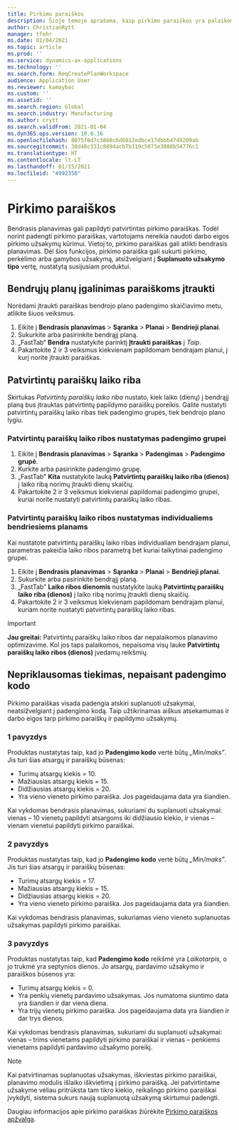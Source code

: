 ```yaml
---
title: Pirkimo paraiškos
description: Šioje temoje aprašoma, kaip pirkimo paraiškos yra palaikomos planavimo optimizavime.
author: ChristianRytt
manager: tfehr
ms.date: 01/04/2021
ms.topic: article
ms.prod: ''
ms.service: dynamics-ax-applications
ms.technology: ''
ms.search.form: ReqCreatePlanWorkspace
audience: Application User
ms.reviewer: kamaybac
ms.custom: ''
ms.assetid: ''
ms.search.region: Global
ms.search.industry: Manufacturing
ms.author: crytt
ms.search.validFrom: 2021-01-04
ms.dyn365.ops.version: 10.0.16
ms.openlocfilehash: 8075f8d7c3868c6d6012edbce17dbbb4749209ab
ms.sourcegitcommit: 38d40c331c8894acb7b119c5073e3088b54776c1
ms.translationtype: HT
ms.contentlocale: lt-LT
ms.lasthandoff: 01/15/2021
ms.locfileid: "4992350"
---
```

# <a name="purchase-requisitions"></a>Pirkimo paraiškos

Bendrasis planavimas gali papildyti patvirtintas pirkimo paraiškas. Todėl norint padengti pirkimo paraiškas, vartotojams nereikia naudoti darbo eigos pirkimo užsakymų kūrimui. Vietoj to, pirkimo paraiškas gali atlikti bendrasis planavimas. Dėl šios funkcijos, pirkimo paraiška gali sukurti pirkimo, perkėlimo arba gamybos užsakymą, atsižvelgiant į **Suplanuoto užsakymo tipo** vertę, nustatytą susijusiam produktui.

## <a name="enable-master-plans-to-include-requisitions"></a>Bendrųjų planų įgalinimas paraiškoms įtraukti

Norėdami įtraukti paraiškas bendrojo plano padengimo skaičiavimo metu, atlikite šiuos veiksmus.

1. Eikite į **Bendrasis planavimas** \> **Sąranka** \> **Planai** \> **Bendrieji planai**.
1. Sukurkite arba pasirinkite bendrąjį planą.
1. „FastTab“ **Bendra** nustatykite parinktį **Įtraukti paraiškas** į *Taip*.
1. Pakartokite 2 ir 3 veiksmus kiekvienam papildomam bendrajam planui, į kurį norite įtraukti paraiškas.

## <a name="approved-requisitions-time-fence"></a>Patvirtintų paraiškų laiko riba

Skirtukas *Patvirtintų paraiškų laiko riba* nustato, kiek laiko (dienų) į bendrąjį planą bus įtrauktas patvirtintų papildymo paraiškų poreikis. Galite nustatyti patvirtintų paraiškų laiko ribas tiek padengimo grupės, tiek bendrojo plano lygiu.

### <a name="set-the-approved-requisitions-time-fence-for-a-coverage-group"></a>Patvirtintų paraiškų laiko ribos nustatymas padengimo grupei

1. Eikite į **Bendrasis planavimas** \> **Sąranka** \> **Padengimas** \> **Padengimo grupė**.
1. Kurkite arba pasirinkite padengimo grupę.
1. „FastTab” **Kita** nustatykite lauką **Patvirtintų paraiškų laiko riba (dienos)** į laiko ribą norimų įtraukti dienų skaičių.
1. Pakartokite 2 ir 3 veiksmus kiekvienai papildomai padengimo grupei, kuriai norite nustatyti patvirtintų paraiškų laiko ribas.

### <a name="set-the-approved-requisitions-time-fence-for-individual-master-plans"></a>Patvirtintų paraiškų laiko ribos nustatymas individualiems bendriesiems planams

Kai nustatote patvirtintų paraiškų laiko ribas individualiam bendrajam planui, parametras pakeičia laiko ribos parametrą bet kuriai taikytinai padengimo grupei.

1. Eikite į **Bendrasis planavimas** \> **Sąranka** \> **Planai** \> **Bendrieji planai**.
1. Sukurkite arba pasirinkite bendrąjį planą.
1. „FastTab” **Laiko ribos dienomis** nustatykite lauką **Patvirtintų paraiškų laiko riba (dienos)** į laiko ribą norimų įtraukti dienų skaičių.
1. Pakartokite 2 ir 3 veiksmus kiekvienam papildomam bendrajam planui, kuriam norite nustatyti patvirtintų paraiškų laiko ribas.

> [!IMPORTANT]
> **Jau greitai:** Patvirtintų paraiškų laiko ribos dar nepalaikomos planavimo optimizavime. Kol jos taps palaikomos, nepaisoma visų lauke **Patvirtintų paraiškų laiko ribos (dienos)** įvedamų reikšmių.

## <a name="independent-supply-regardless-of-coverage-code"></a>Nepriklausomas tiekimas, nepaisant padengimo kodo

Pirkimo paraiškas visada padengia atskiri suplanuoti užsakymai, neatsižvelgiant į padengimo kodą. Taip užtikrinamas aiškus atsekamumas ir darbo eigos tarp pirkimo paraiškų ir papildymo užsakymų.

### <a name="example-1"></a>1 pavyzdys

Produktas nustatytas taip, kad jo **Padengimo kodo** vertė būtų *„Min/maks”*. Jis turi šias atsargų ir paraiškų būsenas:

- Turimų atsargų kiekis = 10.
- Mažiausias atsargų kiekis = 15.
- Didžiausias atsargų kiekis = 20.
- Yra vieno vieneto pirkimo paraiška. Jos pageidaujama data yra šiandien.

Kai vykdomas bendrasis planavimas, sukuriami du suplanuoti užsakymai: vienas – 10 vienetų papildyti atsargoms iki didžiausio kiekio, ir vienas – vienam vienetui papildyti pirkimo paraiškai.

### <a name="example-2"></a>2 pavyzdys

Produktas nustatytas taip, kad jo **Padengimo kodo** vertė būtų *„Min/maks”*. Jis turi šias atsargų ir paraiškų būsenas:

- Turimų atsargų kiekis = 17.
- Mažiausias atsargų kiekis = 15.
- Didžiausias atsargų kiekis = 20.
- Yra vieno vieneto pirkimo paraiška. Jos pageidaujama data yra šiandien.

Kai vykdomas bendrasis planavimas, sukuriamas vieno vieneto suplanuotas užsakymas papildyti pirkimo paraiškai.

### <a name="example-3"></a>3 pavyzdys

Produktas nustatytas taip, kad **Padengimo kodo** reikšmė yra *Laikotarpis,* o jo trukmė yra septynios dienos. Jo atsargų, pardavimo užsakymo ir paraiškos būsenos yra:

- Turimų atsargų kiekis = 0.
- Yra penkių vienetų pardavimo užsakymas. Jos numatoma siuntimo data yra šiandien ir dar viena diena.
- Yra trijų vienetų pirkimo paraiška. Jos pageidaujama data yra šiandien ir dar trys dienos.

Kai vykdomas bendrasis planavimas, sukuriami du suplanuoti užsakymai: vienas – trims vienetams papildyti pirkimo paraiškai ir vienas – penkiems vienetams papildyti pardavimo užsakymo poreikį.

> [!NOTE]
> Kai patvirtinamas suplanuotas užsakymas, iškviestas pirkimo paraiškai, planavimo modulis išlaiko iškvietimą į pirkimo paraišką. Jei patvirtintame užsakyme vėliau pritrūksta tam tikro kiekio, reikalingo pirkimo paraiškai įvykdyti, sistema sukurs naują suplanuotą užsakymą skirtumui padengti.

Daugiau informacijos apie pirkimo paraiškas žiūrėkite [Pirkimo paraiškos apžvalga](../../procurement/purchase-requisitions-overview.md).
